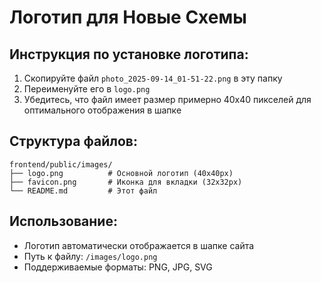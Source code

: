 # Логотип для Новые Схемы

## Инструкция по установке логотипа:

1. Скопируйте файл `photo_2025-09-14_01-51-22.png` в эту папку
2. Переименуйте его в `logo.png`
3. Убедитесь, что файл имеет размер примерно 40x40 пикселей для оптимального отображения в шапке

## Структура файлов:
```
frontend/public/images/
├── logo.png          # Основной логотип (40x40px)
├── favicon.png       # Иконка для вкладки (32x32px)
└── README.md         # Этот файл
```

## Использование:
- Логотип автоматически отображается в шапке сайта
- Путь к файлу: `/images/logo.png`
- Поддерживаемые форматы: PNG, JPG, SVG
